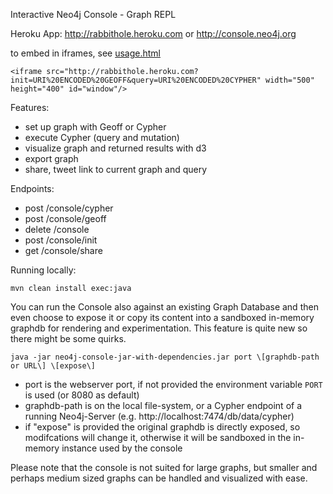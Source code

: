 Interactive Neo4j Console - Graph REPL  
 
Heroku App: http://rabbithole.heroku.com or http://console.neo4j.org

to embed in iframes, see [usage.html](http://rabbithole.herokuapp.com/usage.html)

    <iframe src="http://rabbithole.heroku.com?init=URI%20ENCODED%20GEOFF&query=URI%20ENCODED%20CYPHER" width="500" height="400" id="window"/>
        
Features:
* set up graph with Geoff or Cypher
* execute Cypher (query and mutation)
* visualize graph and returned results with d3
* export graph
* share, tweet link to current graph and query
 
Endpoints:

* post /console/cypher
* post /console/geoff
* delete /console
* post /console/init
* get /console/share

Running locally:

    mvn clean install exec:java  

You can run the Console also against an existing Graph Database and then even choose to expose it or copy its content into a sandboxed in-memory graphdb
for rendering and experimentation. This feature is quite new so there might be some quirks.

    java -jar neo4j-console-jar-with-dependencies.jar port \[graphdb-path or URL\] \[expose\]

* port is the webserver port, if not provided the environment variable `PORT` is used (or 8080 as default)
* graphdb-path is on the local file-system, or a Cypher endpoint of a running Neo4j-Server (e.g. http://localhost:7474/db/data/cypher)
* if "expose" is provided the original graphdb is directly exposed, so modifcations will change it, otherwise it will 
  be sandboxed in the in-memory instance used by the console

Please note that the console is not suited for large graphs, but smaller and perhaps medium sized graphs can be handled and visualized with ease.
